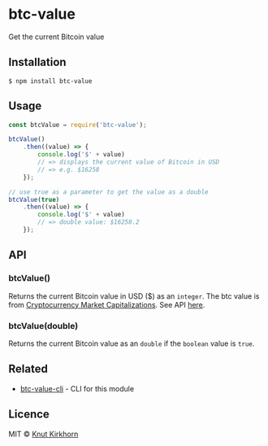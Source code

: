 # btc-value
Get the current Bitcoin value

## Installation
```
$ npm install btc-value
```

## Usage
```js
const btcValue = require('btc-value');

btcValue()
    .then((value) => {
        console.log('$' + value)
        // => displays the current value of Bitcoin in USD
        // => e.g. $16258
    });

// use true as a parameter to get the value as a double
btcValue(true)
    .then((value) => {
        console.log('$' + value)
        // => double value: $16258.2
    });
```

## API
### btcValue()
Returns the current Bitcoin value in USD ($) as an ```integer```.
The btc value is from [Cryptocurrency Market Capitalizations](https://coinmarketcap.com/). See API [here](https://coinmarketcap.com/api/).
### btcValue(double)
Returns the current Bitcoin value as an ```double``` if the ```boolean``` value is ```true```.

## Related
- [btc-value-cli](https://github.com/Knutakir/btc-value-cli) - CLI for this module

## Licence
MIT © [Knut Kirkhorn](LICENSE)